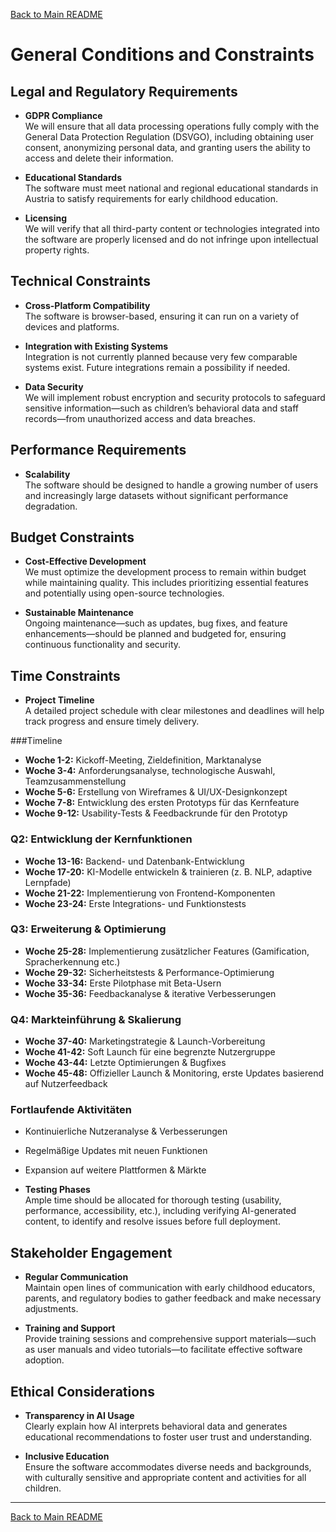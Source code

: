 [Back to Main README](../README.md)


# General Conditions and Constraints

## Legal and Regulatory Requirements

- **GDPR Compliance**  
    We will ensure that all data processing operations fully comply with the General Data Protection Regulation (DSVGO), including obtaining user consent, anonymizing personal data, and granting users the ability to access and delete their information.
    
- **Educational Standards**  
    The software must meet national and regional educational standards in Austria to satisfy requirements for early childhood education.
    
- **Licensing**  
    We will verify that all third-party content or technologies integrated into the software are properly licensed and do not infringe upon intellectual property rights.
    

## Technical Constraints

- **Cross-Platform Compatibility**  
    The software is browser-based, ensuring it can run on a variety of devices and platforms.
    
- **Integration with Existing Systems**  
    Integration is not currently planned because very few comparable systems exist. Future integrations remain a possibility if needed.
    
- **Data Security**  
    We will implement robust encryption and security protocols to safeguard sensitive information—such as children’s behavioral data and staff records—from unauthorized access and data breaches.
    

## Performance Requirements

- **Scalability**  
    The software should be designed to handle a growing number of users and increasingly large datasets without significant performance degradation.

## Budget Constraints

- **Cost-Effective Development**  
    We must optimize the development process to remain within budget while maintaining quality. This includes prioritizing essential features and potentially using open-source technologies.
    
- **Sustainable Maintenance**  
    Ongoing maintenance—such as updates, bug fixes, and feature enhancements—should be planned and budgeted for, ensuring continuous functionality and security.
    

## Time Constraints

- **Project Timeline**  
    A detailed project schedule with clear milestones and deadlines will help track progress and ensure timely delivery.

###Timeline
- **Woche 1-2:** Kickoff-Meeting, Zieldefinition, Marktanalyse
- **Woche 3-4:** Anforderungsanalyse, technologische Auswahl, Teamzusammenstellung
- **Woche 5-6:** Erstellung von Wireframes & UI/UX-Designkonzept
- **Woche 7-8:** Entwicklung des ersten Prototyps für das Kernfeature
- **Woche 9-12:** Usability-Tests & Feedbackrunde für den Prototyp

### Q2: Entwicklung der Kernfunktionen
- **Woche 13-16:** Backend- und Datenbank-Entwicklung
- **Woche 17-20:** KI-Modelle entwickeln & trainieren (z. B. NLP, adaptive Lernpfade)
- **Woche 21-22:** Implementierung von Frontend-Komponenten
- **Woche 23-24:** Erste Integrations- und Funktionstests

### Q3: Erweiterung & Optimierung
- **Woche 25-28:** Implementierung zusätzlicher Features (Gamification, Spracherkennung etc.)
- **Woche 29-32:** Sicherheitstests & Performance-Optimierung
- **Woche 33-34:** Erste Pilotphase mit Beta-Usern
- **Woche 35-36:** Feedbackanalyse & iterative Verbesserungen

### Q4: Markteinführung & Skalierung
- **Woche 37-40:** Marketingstrategie & Launch-Vorbereitung
- **Woche 41-42:** Soft Launch für eine begrenzte Nutzergruppe
- **Woche 43-44:** Letzte Optimierungen & Bugfixes
- **Woche 45-48:** Offizieller Launch & Monitoring, erste Updates basierend auf Nutzerfeedback

### Fortlaufende Aktivitäten
- Kontinuierliche Nutzeranalyse & Verbesserungen
- Regelmäßige Updates mit neuen Funktionen
- Expansion auf weitere Plattformen & Märkte
    
- **Testing Phases**  
    Ample time should be allocated for thorough testing (usability, performance, accessibility, etc.), including verifying AI-generated content, to identify and resolve issues before full deployment.
    

## Stakeholder Engagement

- **Regular Communication**  
    Maintain open lines of communication with early childhood educators, parents, and regulatory bodies to gather feedback and make necessary adjustments.
    
- **Training and Support**  
    Provide training sessions and comprehensive support materials—such as user manuals and video tutorials—to facilitate effective software adoption.
    

## Ethical Considerations

- **Transparency in AI Usage**  
    Clearly explain how AI interprets behavioral data and generates educational recommendations to foster user trust and understanding.
    
- **Inclusive Education**  
    Ensure the software accommodates diverse needs and backgrounds, with culturally sensitive and appropriate content and activities for all children.
    

---
[Back to Main README](../README.md)
